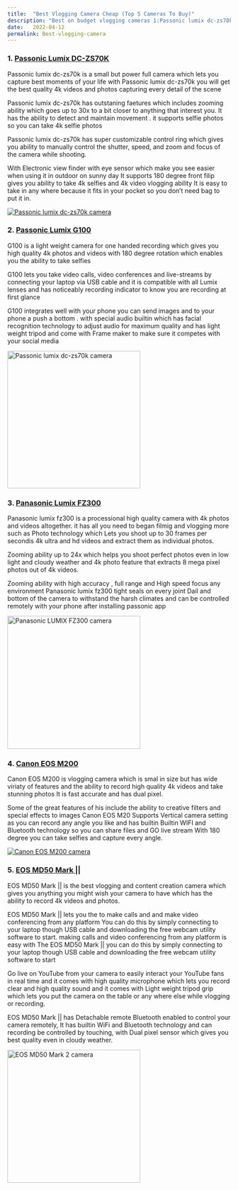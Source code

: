 ```yaml
---
title:  "Best Vlogging Camera Cheap (Top 5 Cameras To Buy)"
description: "Best on budget vlogging cameras 1:Passonic lumix dc-zs70k 2:Passonic Lumix G100 3:Panasonic Lumix FZ300 4:Canon EOS M200 5:EOS MD50 Mark ||"
date:   2022-04-12
permalink: Best-vlogging-camera
---
```



   
### 1. <a href="https://amzn.to/3M6McPT">Passonic Lumix DC-ZS70K </a>


Passonic lumix dc-zs70k is a small but power full camera which lets you capture best moments of your life with Passonic lumix dc-zs70k you will get the best quality 4k videos and photos capturing every detail of the scene

Passonic lumix dc-zs70k has outstaning faetures which includes zooming ability which goes up to 30x to a bit closer to anything that interest you. It has the ability to detect and maintain movement . it supports selfie photos so you can take 4k selfie photos 

Passonic lumix dc-zs70k has super customizable control ring which gives you ability to manually control the shutter, speed, and zoom and focus of the camera while shooting. 

With Electronic view finder with eye sensor which make you see easier when using it in outdoor on sunny day
It supports 180 degree front filip gives you ability to take 4k selfies and 4k video vlogging ability 
It is easy to take in any where because it fits in your pocket so you don’t need bag to put it in.




  
<div>

<a href="https://amzn.to/3M6McPT">

<img src="public/LUMIX DC1.jpg" alt=" Passonic lumix dc-zs70k camera">
 
 </a>
 
</div>



### 2. <a href="https://amzn.to/37I1P16">Passonic Lumix G100</a>

G100 is a light weight camera for one handed recording which gives you high quality 4k photos and videos with 180 degree rotation which enables you the ability to take selfies 

G100 lets you take video calls, video conferences and live-streams by connecting your laptop via USB cable and it is compatible with all Lumix lenses and has noticeably recording indicator to know you are recording at first glance

G100 integrates well with your phone you can send images and to your phone a push a bottom . with special audio builtin which has facial recognition technology to adjust audio for maximum quality and  has light weight tripod and come with Frame maker to make sure it competes with your social media 

<div>

<a href="https://amzn.to/37I1P16">

<img src="public/LUMIX G100 1.jpg" width="300" height="310" alt=" Passonic lumix dc-zs70k camera" ></a>



</div>


### 3. <a href="https://amzn.to/3KElfCx"> Panasonic Lumix FZ300 </a>

Panasonic lumix fz300 is a processional high quality camera with 4k photos and videos altogether.  it has all you need to began filmig and vlogging more such as
Photo technology which Lets you shoot up to 30 frames per secondis 4k ultra and hd videos and extract them as individual photos.

Zooming ability up to 24x which helps you shoot perfect photos even in low light and cloudy weather and 4k photo feature that extracts 8 mega pixel photos out of 4k videos.

Zooming ability with high accuracy , full range and High speed focus any environment
Panasonic lumix fz300 tight seals on every joint Dail and bottom of the camera to withstand the harsh climates and can be controlled remotely with your phone after installing passonic app 

 
 
 <div>

<a href="https://amzn.to/3KElfCx">

<img src="public/LUMIX FZ300.jpg" width="300" height="300" alt=" Panasonic LUMIX FZ300 camera" ></a>



</div>



### 4. <a href="https://amzn.to/3uD4get"> Canon EOS M200 </a>

 Canon EOS M200 is vlogging camera which is smal in size but has wide viriaty of features and the ability to record high quality 4k videos and take stunning photos
It is fast accurate and has dual pixel.

Some of the great features of his include the ability to creative filters and special effects to images 
Canon EOS M20 Supports Vertical camera setting as you can record any angle you like and has builtin Builtin WIFI and Bluetooth technology so you can share files and 
GO live stream  With 180 degree you can take selfies and capture every angle.

 
  
<div>

<a href="https://amzn.to/3M6McPT">

<img src="public/Canon EOS M200.jpg" alt=" Canon EOS M200 camera" ></a>

 
</div>


 

   
   
   
### 5. <a href="https://amzn.to/3KBdBcg"> EOS MD50 Mark || </a>
  
EOS MD50 Mark || is the best vlogging and content creation camera which gives you anything you might wish your camera to have which has the ability to record 4k videos and photos. <br>

EOS MD50 Mark || lets  you the to make calls and and make video conferencing from any platform You can do this by simply connecting  to your laptop though USB cable and downloading the free webcam utility software to start. making calls and video conferencing from any platform is easy with The EOS MD50 Mark || you can do this by simply connecting  to your laptop though USB cable and downloading the free webcam utility software to start <br>

Go live on YouTube from your camera to easily interact your YouTube fans in real time and it comes with high quality microphone which lets you  record clear and high quality sound and it comes with Light weight tripod grip which lets you put the camera on the table or any where else while vlogging or recording. <br>

EOS MD50 Mark || has Detachable remote Bluetooth enabled to control your camera remotely, It has builtin WiFi and Bluetooth technology and can recording be controlled  by touching, with Dual pixel sensor which gives you best quality even in cloudy weather.
  
  <div>

  

<a href="https://amzn.to/3KBdBcg">

<img src="public/Mark2.jpg" width="300" height="300" alt="EOS MD50 Mark 2 camera"></a>

  

</div>








